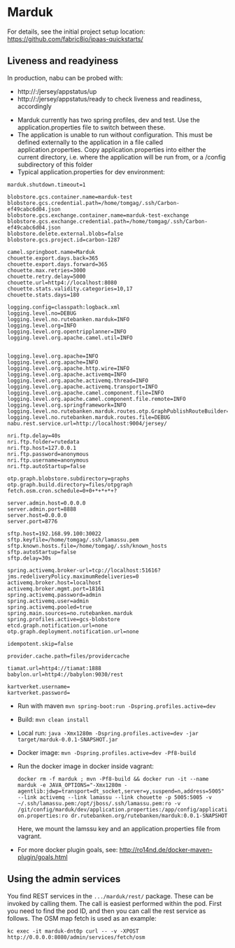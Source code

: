 # Marduk

For details, see the
initial project setup location:
  https://github.com/fabric8io/ipaas-quickstarts/

## Liveness and readyiness
In production, nabu can be probed with:
- http://<host>:<port>/jersey/appstatus/up
- http://<host>:<port>/jersey/appstatus/ready
to check liveness and readiness, accordingly

* Marduk currently has two spring profiles, dev and test. Use the application.properties file to switch between these.
* The application is unable to run without configuration. This must be defined externally to the application in a file called application.properties. Copy application.properties into either the current directory, i.e. where the application will be run from, or a /config subdirectory of this folder
* Typical application.properties for dev environment:

```
marduk.shutdown.timeout=1

blobstore.gcs.container.name=marduk-test
blobstore.gcs.credential.path=/home/tomgag/.ssh/Carbon-ef49cabc6d04.json
blobstore.gcs.exchange.container.name=marduk-test-exchange
blobstore.gcs.exchange.credential.path=/home/tomgag/.ssh/Carbon-ef49cabc6d04.json
blobstore.delete.external.blobs=false
blobstore.gcs.project.id=carbon-1287

camel.springboot.name=Marduk
chouette.export.days.back=365
chouette.export.days.forward=365
chouette.max.retries=3000
chouette.retry.delay=5000
chouette.url=http4://localhost:8080
chouette.stats.validity.categories=10,17
chouette.stats.days=180

logging.config=classpath:logback.xml
logging.level.no=DEBUG
logging.level.no.rutebanken.marduk=INFO
logging.level.org=INFO
logging.level.org.opentripplanner=INFO
logging.level.org.apache.camel.util=INFO


logging.level.org.apache=INFO
logging.level.org.apache=INFO
logging.level.org.apache.http.wire=INFO
logging.level.org.apache.activemq=INFO
logging.level.org.apache.activemq.thread=INFO
logging.level.org.apache.activemq.transport=INFO
logging.level.org.apache.camel.component.file=INFO
logging.level.org.apache.camel.component.file.remote=INFO
logging.level.org.springframework=INFO
logging.level.no.rutebanken.marduk.routes.otp.GraphPublishRouteBuilder=INFO
logging.level.no.rutebanken.marduk.routes.file=DEBUG
nabu.rest.service.url=http://localhost:9004/jersey/

nri.ftp.delay=40s
nri.ftp.folder=rutedata
nri.ftp.host=127.0.0.1
nri.ftp.password=anonymous
nri.ftp.username=anonymous
nri.ftp.autoStartup=false

otp.graph.blobstore.subdirectory=graphs
otp.graph.build.directory=files/otpgraph
fetch.osm.cron.schedule=0+0+*+*+*+?

server.admin.host=0.0.0.0
server.admin.port=8888
server.host=0.0.0.0
server.port=8776

sftp.host=192.168.99.100:30022
sftp.keyfile=/home/tomgag/.ssh/lamassu.pem
sftp.known.hosts.file=/home/tomgag/.ssh/known_hosts
sftp.autoStartup=false
sftp.delay=30s

spring.activemq.broker-url=tcp://localhost:51616?jms.redeliveryPolicy.maximumRedeliveries=0
activemq.broker.host=localhost
activemq.broker.mgmt.port=18161
spring.activemq.password=admin
spring.activemq.user=admin
spring.activemq.pooled=true
spring.main.sources=no.rutebanken.marduk
spring.profiles.active=gcs-blobstore
etcd.graph.notification.url=none
otp.graph.deployment.notification.url=none

idempotent.skip=false

provider.cache.path=files/providercache

tiamat.url=http4://tiamat:1888
babylon.url=http4://babylon:9030/rest

kartverket.username=
kartverket.password=

```
* Run with maven `mvn spring-boot:run -Dspring.profiles.active=dev`

* Build: `mvn clean install`
* Local run: `java -Xmx1280m -Dspring.profiles.active=dev -jar target/marduk-0.0.1-SNAPSHOT.jar`
* Docker image: `mvn -Dspring.profiles.active=dev -Pf8-build`
* Run the docker image in docker inside vagrant:

     ```docker rm -f marduk ; mvn -Pf8-build && docker run -it --name marduk -e JAVA_OPTIONS="-Xmx1280m -agentlib:jdwp=transport=dt_socket,server=y,suspend=n,address=5005" --link activemq --link lamassu --link chouette -p 5005:5005 -v ~/.ssh/lamassu.pem:/opt/jboss/.ssh/lamassu.pem:ro -v /git/config/marduk/dev/application.properties:/app/config/application.properties:ro dr.rutebanken.org/rutebanken/marduk:0.0.1-SNAPSHOT```

  Here, we mount the lamssu key and an application.properties file from vagrant.

* For more docker plugin goals, see: http://ro14nd.de/docker-maven-plugin/goals.html

## Using the admin services

You find REST services in the `.../marduk/rest/` package. These can be invoked by calling
them. The call is easiest performed within the pod. First you need to find
the pod ID, and then you can call the rest service as follows. The OSM map
fetch is used as an example:

```
kc exec -it marduk-dnt0p curl -- -v -XPOST http://0.0.0.0:8080/admin/services/fetch/osm
```

